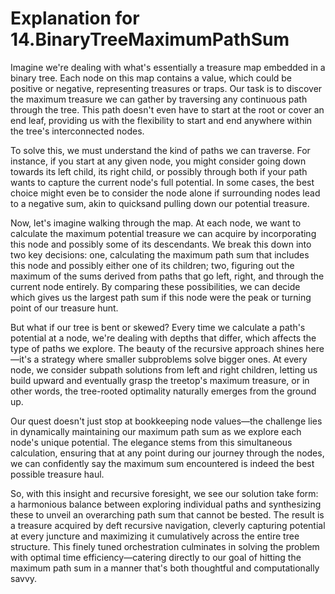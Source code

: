 # Explanation for 14.BinaryTreeMaximumPathSum

Imagine we're dealing with what's essentially a treasure map embedded in a binary tree. Each node on this map contains a value, which could be positive or negative, representing treasures or traps. Our task is to discover the maximum treasure we can gather by traversing any continuous path through the tree. This path doesn't even have to start at the root or cover an end leaf, providing us with the flexibility to start and end anywhere within the tree's interconnected nodes.

To solve this, we must understand the kind of paths we can traverse. For instance, if you start at any given node, you might consider going down towards its left child, its right child, or possibly through both if your path wants to capture the current node's full potential. In some cases, the best choice might even be to consider the node alone if surrounding nodes lead to a negative sum, akin to quicksand pulling down our potential treasure.

Now, let's imagine walking through the map. At each node, we want to calculate the maximum potential treasure we can acquire by incorporating this node and possibly some of its descendants. We break this down into two key decisions: one, calculating the maximum path sum that includes this node and possibly either one of its children; two, figuring out the maximum of the sums derived from paths that go left, right, and through the current node entirely. By comparing these possibilities, we can decide which gives us the largest path sum if this node were the peak or turning point of our treasure hunt.

But what if our tree is bent or skewed? Every time we calculate a path's potential at a node, we're dealing with depths that differ, which affects the type of paths we explore. The beauty of the recursive approach shines here—it's a strategy where smaller subproblems solve bigger ones. At every node, we consider subpath solutions from left and right children, letting us build upward and eventually grasp the treetop's maximum treasure, or in other words, the tree-rooted optimality naturally emerges from the ground up.

Our quest doesn't just stop at bookkeeping node values—the challenge lies in dynamically maintaining our maximum path sum as we explore each node's unique potential. The elegance stems from this simultaneous calculation, ensuring that at any point during our journey through the nodes, we can confidently say the maximum sum encountered is indeed the best possible treasure haul.

So, with this insight and recursive foresight, we see our solution take form: a harmonious balance between exploring individual paths and synthesizing these to unveil an overarching path sum that cannot be bested. The result is a treasure acquired by deft recursive navigation, cleverly capturing potential at every juncture and maximizing it cumulatively across the entire tree structure. This finely tuned orchestration culminates in solving the problem with optimal time efficiency—catering directly to our goal of hitting the maximum path sum in a manner that's both thoughtful and computationally savvy.
